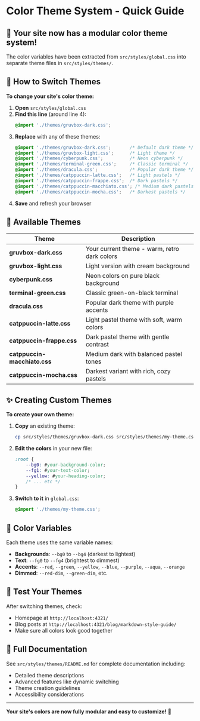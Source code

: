 # Color Theme System - Quick Guide

## 🎨 Your site now has a modular color theme system!

The color variables have been extracted from `src/styles/global.css` into separate theme files in `src/styles/themes/`.

## 🔄 How to Switch Themes

**To change your site's color theme:**

1. **Open** `src/styles/global.css`
2. **Find this line** (around line 4):
   ```css
   @import './themes/gruvbox-dark.css';
   ```
3. **Replace** with any of these themes:
   ```css
   @import './themes/gruvbox-dark.css';       /* Default dark theme */
   @import './themes/gruvbox-light.css';      /* Light theme */
   @import './themes/cyberpunk.css';          /* Neon cyberpunk */
   @import './themes/terminal-green.css';     /* Classic terminal */
   @import './themes/dracula.css';            /* Popular dark theme */
   @import './themes/catppuccin-latte.css';   /* Light pastels */
   @import './themes/catppuccin-frappe.css';  /* Dark pastels */
   @import './themes/catppuccin-macchiato.css'; /* Medium dark pastels */
   @import './themes/catppuccin-mocha.css';   /* Darkest pastels */
   ```
4. **Save** and refresh your browser

## 📁 Available Themes

| Theme | Description |
|-------|-------------|
| **gruvbox-dark.css** | Your current theme - warm, retro dark colors |
| **gruvbox-light.css** | Light version with cream background |
| **cyberpunk.css** | Neon colors on pure black background |
| **terminal-green.css** | Classic green-on-black terminal |
| **dracula.css** | Popular dark theme with purple accents |
| **catppuccin-latte.css** | Light pastel theme with soft, warm colors |
| **catppuccin-frappe.css** | Dark pastel theme with gentle contrast |
| **catppuccin-macchiato.css** | Medium dark with balanced pastel tones |
| **catppuccin-mocha.css** | Darkest variant with rich, cozy pastels |

## ✨ Creating Custom Themes

**To create your own theme:**

1. **Copy** an existing theme:
   ```bash
   cp src/styles/themes/gruvbox-dark.css src/styles/themes/my-theme.css
   ```

2. **Edit the colors** in your new file:
   ```css
   :root {
       --bg0: #your-background-color;
       --fg1: #your-text-color;
       --yellow: #your-heading-color;
       /* ... etc */
   }
   ```

3. **Switch to it** in `global.css`:
   ```css
   @import './themes/my-theme.css';
   ```

## 🎯 Color Variables

Each theme uses the same variable names:

- **Backgrounds**: `--bg0` to `--bg4` (darkest to lightest)
- **Text**: `--fg0` to `--fg4` (brightest to dimmest)  
- **Accents**: `--red`, `--green`, `--yellow`, `--blue`, `--purple`, `--aqua`, `--orange`
- **Dimmed**: `--red-dim`, `--green-dim`, etc.

## 🚀 Test Your Themes

After switching themes, check:
- Homepage at `http://localhost:4321/`
- Blog posts at `http://localhost:4321/blog/markdown-style-guide/`
- Make sure all colors look good together

## 📖 Full Documentation

See `src/styles/themes/README.md` for complete documentation including:
- Detailed theme descriptions
- Advanced features like dynamic switching
- Theme creation guidelines
- Accessibility considerations

---

**Your site's colors are now fully modular and easy to customize!** 🎨